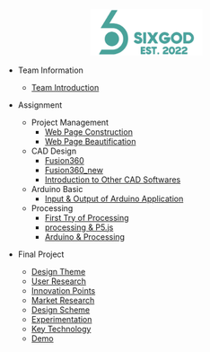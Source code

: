 <div align= 'center'>
  <img src="https://github.com/Fy1307/IMGofSixGod/blob/master/img/logo.jpg?raw=true" width = "200"/>
</div>

* Team Information
  * [Team Introduction](teamintro/member.md)
  
* Assignment
  * Project Management
    * [Web Page Construction](webbulid/webbuild.md)
    * [Web Page Beautification](webbulid/webbeautify.md)
  * CAD Design
    * [Fusion360](CAD/fusion360.md)
    * [Fusion360_new](CAD/fusion360_2.md)
    * [Introduction to Other CAD Softwares](CAD/OtherCAD.md)
  * Arduino Basic
    * [Input & Output of Arduino Application](Arduino/ArduinoIO.md)
  * Processing
    * [First Try of Processing](Processing/FirstProcessign.md)
    * [processing & P5.js](Processing/P5js.md)
    * [Arduino & Processing](Processing/ArduinoAndPro.md)
  



* Final Project
  * [Design Theme](Final/topic.md)
  * [User Research](Final/UserResearch.md)
  * [Innovation Points](Final/InnovationPoints.md)
  * [Market Research](Final/MarketResearch.md)
  * [Design Scheme](Final/designScheme.md)
  * [Experimentation](Final/how_to_make.md)
  * [Key Technology](Final/KeyTechnology.md)
  * [Demo](Final/Demo.md)


